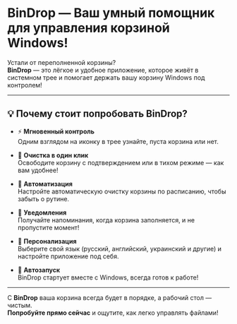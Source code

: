 # **BinDrop — Ваш умный помощник для управления корзиной Windows!**

Устали от переполненной корзины?  
**BinDrop** — это лёгкое и удобное приложение, которое живёт в системном трее и помогает держать вашу корзину Windows под контролем!

---

## 💡 Почему стоит попробовать BinDrop?

- ⚡ **Мгновенный контроль**  
  Одним взглядом на иконку в трее узнайте, пуста корзина или нет.

- 🧹 **Очистка в один клик**  
  Освободите корзину с подтверждением или в тихом режиме — как вам удобнее!

- 🔁 **Автоматизация**  
  Настройте автоматическую очистку корзины по расписанию, чтобы забыть о рутине.

- 🔔 **Уведомления**  
  Получайте напоминания, когда корзина заполняется, и не пропустите момент!

- 🎨 **Персонализация**  
  Выберите свой язык (русский, английский, украинский и другие) и настройте приложение под себя.

- 🚀 **Автозапуск**  
  BinDrop стартует вместе с Windows, всегда готов к работе!

---

С **BinDrop** ваша корзина всегда будет в порядке, а рабочий стол — чистым.  
**Попробуйте прямо сейчас** и ощутите, как легко управлять файлами!
